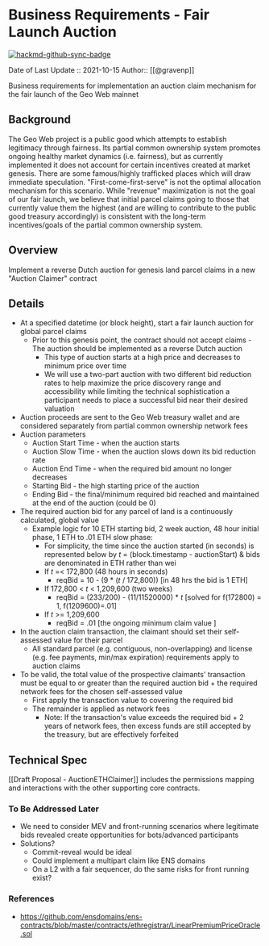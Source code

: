 # Business Requirements - Fair Launch Auction

[![hackmd-github-sync-badge](https://hackmd.io/X7t_RoXxRMGfKJwYjE2TyQ/badge)](https://hackmd.io/X7t_RoXxRMGfKJwYjE2TyQ)

Date of Last Update :: 2021-10-15
Author:: [[@gravenp]]

Business requirements for implementation an auction claim mechanism for the fair launch of the Geo Web mainnet

## Background

The Geo Web project is a public good which attempts to establish legitimacy through fairness. Its partial common ownership system promotes ongoing healthy market dynamics (i.e. fairness), but as currently implemented it does not account for certain incentives created at market genesis. There are some famous/highly trafficked places which will draw immediate speculation. "First-come-first-serve" is not the optimal allocation mechanism for this scenario. While "revenue" maximization is not the goal of our fair launch, we believe that initial parcel claims going to those that currently value them the highest (and are willing to contribute to the public good treasury accordingly) is consistent with the long-term incentives/goals of the partial common ownership system.

## Overview

Implement a reverse Dutch auction for genesis land parcel claims in a new "Auction Claimer" contract

## Details

- At a specified datetime (or block height), start a fair launch auction for global parcel claims
  - Prior to this genesis point, the contract should not accept claims
-The auction should be implemented as a reverse Dutch auction
	- This type of auction starts at a high price and decreases to minimum price over time
	- We will use a two-part auction with two different bid reduction rates to help maximize the price discovery range and accessibility while limiting the technical sophistication a participant needs to place a successful bid near their desired valuation
- Auction proceeds are sent to the Geo Web treasury wallet and are considered separately from partial common ownership network fees
- Auction parameters
	- Auction Start Time - when the auction starts
	- Auction Slow Time - when the auction slows down its bid reduction rate
	- Auction End Time - when the required bid amount no longer decreases
	- Starting Bid - the high starting price of the auction
	- Ending Bid - the final/minimum required bid reached and maintained at the end of the auction (could be 0)
- The required auction bid for any parcel of land is a continuously calculated, global value
	- Example logic for 10 ETH starting bid, 2 week auction, 48 hour initial phase, 1 ETH to .01 ETH slow phase:
		- For simplicity, the time since the auction started (in seconds) is represented below by *t* = (block.timestamp - auctionStart) & bids are denominated in ETH rather than wei
		- If *t* =< 172,800 (48 hours in seconds)
			- reqBid = 10 - (9 * (*t* / 172,800)) [in 48 hrs the bid is 1 ETH]
		- If 172,800 < *t* < 1,209,600 (two weeks)
			- reqBid = (233/200) - (11/11520000) * *t* [solved for f(172800) = 1, f(1209600)=.01]
		- If  *t* >= 1,209,600
			- reqBid = .01 [the ongoing minimum claim value ]
- In the auction claim transaction, the claimant should set their self-assessed value for their parcel
	- All standard parcel (e.g. contiguous, non-overlapping) and license (e.g. fee payments, min/max expiration) requirements apply to auction claims
- To be valid, the total value of the prospective claimants' transaction must be equal to or greater than the required auction bid + the required network fees for the chosen self-assessed value
	- First apply the transaction value to covering the required bid
	- The remainder is applied as network fees
		- Note: If the transaction's value exceeds the required bid + 2 years of network fees, then excess funds are still accepted by the treasury, but are effectively forfeited

## Technical Spec
[[Draft Proposal - AuctionETHClaimer]] includes the permissions mapping and interactions with the other supporting core contracts.
  
### To Be Addressed Later
- We need to consider MEV and front-running scenarios where legitimate bids revealed create opportunities for bots/advanced participants
- Solutions?
    - Commit-reveal would be ideal
    - Could implement a multipart claim like ENS domains
    - On a L2 with a fair sequencer, do the same risks for front running exist?

### References
- https://github.com/ensdomains/ens-contracts/blob/master/contracts/ethregistrar/LinearPremiumPriceOracle.sol


     